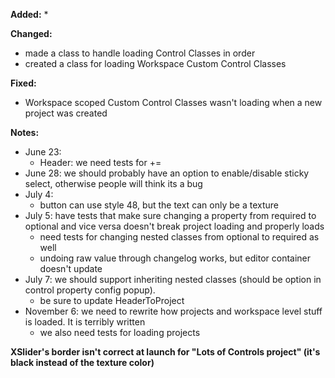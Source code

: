 **Added:**
* 

**Changed:**
* made a class to handle loading Control Classes in order
* created a class for loading Workspace Custom Control Classes

**Fixed:**
* Workspace scoped Custom Control Classes wasn't loading when a new project was created

**Notes:**
* June 23:
    - Header: we need tests for +=
* June 28: we should probably have an option to enable/disable sticky select, otherwise people will think its a bug
* July 4:
    * button can use style 48, but the text can only be a texture
* July 5: have tests that make sure changing a property from required to optional and vice versa doesn't break project loading and properly loads
    * need tests for changing nested classes from optional to required as well
    * undoing raw value through changelog works, but editor container doesn't update
* July 7: we should support inheriting nested classes (should be option in control property config popup).
    * be sure to update HeaderToProject
* November 6: we need to rewrite how projects and workspace level stuff is loaded. It is terribly written
    * we also need tests for loading projects

**XSlider's border isn't correct at launch for "Lots of Controls project" (it's black instead of the texture color)**